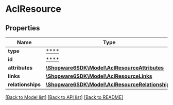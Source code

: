 # AclResource

## Properties
Name | Type | Description | Notes
------------ | ------------- | ------------- | -------------
**type** | [****](.md) |  | [optional] 
**id** | [****](.md) |  | [optional] 
**attributes** | [**\Shopware6SDK\Model\AclResourceAttributes**](AclResourceAttributes.md) |  | [optional] 
**links** | [**\Shopware6SDK\Model\AclResourceLinks**](AclResourceLinks.md) |  | [optional] 
**relationships** | [**\Shopware6SDK\Model\AclResourceRelationships**](AclResourceRelationships.md) |  | [optional] 

[[Back to Model list]](../../README.md#documentation-for-models) [[Back to API list]](../../README.md#documentation-for-api-endpoints) [[Back to README]](../../README.md)

